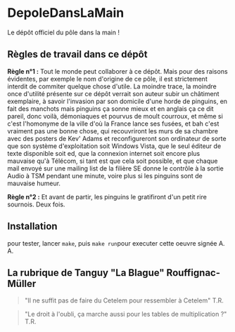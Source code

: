 # DepoleDansLaMain

Le dépôt officiel du pôle dans la main !

## Règles de travail dans ce dépôt

**Règle n°1 :** Tout le monde peut collaborer à ce dépôt. Mais pour des raisons évidentes, par exemple le nom d'origine de ce pôle, il est strictement interdit de commiter quelque chose d'utile. La moindre trace, la moindre once d'utilité présente sur ce dépôt verrait son auteur subir un châtiment exemplaire, à savoir l'invasion par son domicile d'une horde de pinguins, en fait des manchots mais pinguins ça sonne mieux et en anglais ça ce dit pareil, donc voilà, démoniaques et pourvus de moult courroux, et même si c'est l'homonyme de la ville d'où la France lance ses fusées, et bah c'est vraiment pas une bonne chose, qui recouvriront les murs de sa chambre avec des posters de Kev' Adams et reconfigureront son ordinateur de sorte que son système d'exploitation soit Windows Vista, que le seul éditeur de texte disponible soit ed, que la connexion internet soit encore plus mauvaise qu'à Télécom, si tant est que cela soit possible, et que chaque mail envoyé sur une mailing list de la filière SE donne le contrôle à la sortie Audio à TSM pendant une minute, voire plus si les pinguins sont de mauvaise humeur.

**Règle n°2 :** Et avant de partir, les pinguins le gratifiront d'un petit rire sournois. Deux fois.

## Installation

pour tester, lancer `make`, puis `make run`pour executer cette oeuvre signée A. A.

## La rubrique de Tanguy "La Blague" Rouffignac-Müller

> "Il ne suffit pas de faire du Cetelem pour ressembler à Cetelem"
> T.R.

> "Le droit à l'oubli, ça marche aussi pour les tables de multiplication ?"
> T.R.
